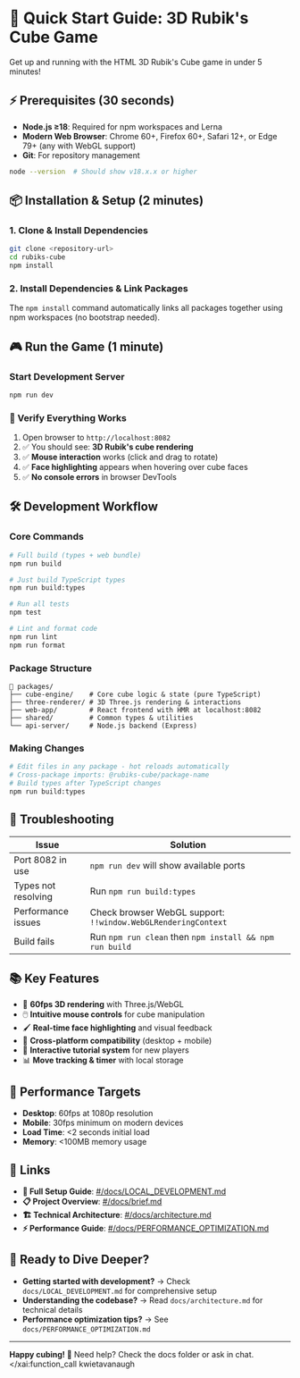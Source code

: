 # 🚀 Quick Start Guide: 3D Rubik's Cube Game

Get up and running with the HTML 3D Rubik's Cube game in under 5 minutes!

## ⚡ Prerequisites (30 seconds)

- **Node.js ≥18**: Required for npm workspaces and Lerna
- **Modern Web Browser**: Chrome 60+, Firefox 60+, Safari 12+, or Edge 79+ (any with WebGL support)
- **Git**: For repository management

```bash
node --version  # Should show v18.x.x or higher
```

## 📦 Installation & Setup (2 minutes)

### 1. Clone & Install Dependencies

```bash
git clone <repository-url>
cd rubiks-cube
npm install
```

### 2. Install Dependencies & Link Packages

The `npm install` command automatically links all packages together using npm workspaces (no
bootstrap needed).

## 🎮 Run the Game (1 minute)

### Start Development Server

```bash
npm run dev
```

### 🎯 Verify Everything Works

1. Open browser to `http://localhost:8082`
2. ✅ You should see: **3D Rubik's cube rendering**
3. ✅ **Mouse interaction** works (click and drag to rotate)
4. ✅ **Face highlighting** appears when hovering over cube faces
5. ✅ **No console errors** in browser DevTools

## 🛠️ Development Workflow

### Core Commands

```bash
# Full build (types + web bundle)
npm run build

# Just build TypeScript types
npm run build:types

# Run all tests
npm test

# Lint and format code
npm run lint
npm run format
```

### Package Structure

```
📁 packages/
├── cube-engine/    # Core cube logic & state (pure TypeScript)
├── three-renderer/ # 3D Three.js rendering & interactions
├── web-app/        # React frontend with HMR at localhost:8082
├── shared/         # Common types & utilities
└── api-server/     # Node.js backend (Express)
```

### Making Changes

```bash
# Edit files in any package - hot reloads automatically
# Cross-package imports: @rubiks-cube/package-name
# Build types after TypeScript changes
npm run build:types
```

## 🔧 Troubleshooting

| Issue               | Solution                                                      |
| ------------------- | ------------------------------------------------------------- |
| Port 8082 in use    | `npm run dev` will show available ports                       |
| Types not resolving | Run `npm run build:types`                                     |
| Performance issues  | Check browser WebGL support: `!!window.WebGLRenderingContext` |
| Build fails         | Run `npm run clean` then `npm install && npm run build`       |

## 📚 Key Features

- 🎯 **60fps 3D rendering** with Three.js/WebGL
- 🖱️ **Intuitive mouse controls** for cube manipulation
- 🖌️ **Real-time face highlighting** and visual feedback
- 📱 **Cross-platform compatibility** (desktop + mobile)
- 🔧 **Interactive tutorial system** for new players
- 📊 **Move tracking & timer** with local storage

## 🎯 Performance Targets

- **Desktop**: 60fps at 1080p resolution
- **Mobile**: 30fps minimum on modern devices
- **Load Time**: <2 seconds initial load
- **Memory**: <100MB memory usage

## 🔗 Links

- **📖 Full Setup Guide**: [#/docs/LOCAL_DEVELOPMENT.md](docs/LOCAL_DEVELOPMENT.md)
- **📋 Project Overview**: [#/docs/brief.md](docs/brief.md)
- **🏗️ Technical Architecture**: [#/docs/architecture.md](docs/architecture.md)
- **⚡ Performance Guide**: [#/docs/PERFORMANCE_OPTIMIZATION.md](docs/PERFORMANCE_OPTIMIZATION.md)

## 🚀 Ready to Dive Deeper?

- **Getting started with development?** → Check `docs/LOCAL_DEVELOPMENT.md` for comprehensive setup
- **Understanding the codebase?** → Read `docs/architecture.md` for technical details
- **Performance optimization tips?** → See `docs/PERFORMANCE_OPTIMIZATION.md`

---

**Happy cubing! 🧩** Need help? Check the docs folder or ask in chat. </content> </xai:function_call
kwietavanaugh
